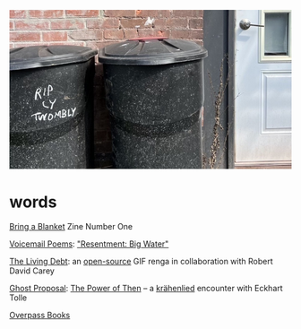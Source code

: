 [![](words.jpeg)](../index.html)

# words

[Bring a Blanket](https://www.instagram.com/bringablanketreadingseries/) Zine Number One

[Voicemail Poems](https://voicemailpoems.org/): ["Resentment: Big Water"](https://voicemailpoems.org/2024/05/06/resentment-big-water/)

[The Living Debt](https://gifrenga.co): an [open-source](https://github.com/williamthazard/gifrenga) GIF renga in collaboration with Robert David Carey

[Ghost Proposal](https://ghostproposal.com/): [The Power of Then](https://ghostproposal.com/William-Hazard) – a [krähenlied](https://github.com/williamthazard/krahenlied) encounter with Eckhart Tolle

[Overpass Books](https://overpassbooks.org/)